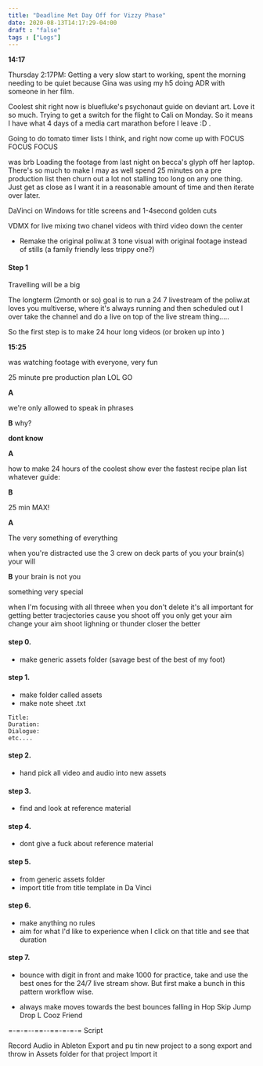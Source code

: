 ```yaml
---
title: "Deadline Met Day Off for Vizzy Phase"
date: 2020-08-13T14:17:29-04:00
draft : "false"
tags : ["Logs"]
---
```


<!--more-->

**14:17**

Thursday 2:17PM: Getting a very slow start to working, spent the morning needing to be quiet because Gina was using my h5 doing ADR with someone in her film.

Coolest shit right now is bluefluke's psychonaut guide on deviant art. Love it so much.
Trying to get a switch for the flight to Cali on Monday. So it means I have what 4 days of a media cart marathon before I leave :D .

Going to do tomato timer lists I think, and right now come up with FOCUS FOCUS FOCUS

was brb Loading the footage from last night on becca's glyph off her laptop. There's so much to make I may as well spend 25 minutes on a pre production list then churn out a lot not stalling too long on any one thing. Just get as close as I want it in a reasonable amount of time and then iterate over later.

DaVinci on Windows for title screens and 1-4second golden cuts

VDMX for live mixing two chanel videos with third video down the center

* Remake the original poliw.at 3 tone visual with original footage instead of stills
(a family friendly less trippy one?)

#### Step 1

Travelling will be a big

The longterm (2month or so) goal is to run a 24 7 livestream of the poliw.at loves you multiverse, where it's always running and then scheduled out I over take the channel and do a live on top of the live stream thing.....

So the first step is to make 24 hour long videos (or broken up into )

**15:25**

was watching footage with everyone, very fun

25 minute pre production plan LOL GO

**A**

we're only allowed to speak in phrases

**B**
 why?

**dont know**

**A**

how to make 24 hours of the coolest show ever the fastest recipe plan list whatever guide:

**B**

25 min MAX!

**A**

The very something of everything


when you're distracted use the 3 crew
on deck parts of you
your brain(s)
your will

**B**
your brain is not you

something very special

when I'm focusing with all threee
when you don't delete it's all important for getting better tracjectories
cause you shoot off
you only get your aim
change your aim
shoot
lighning or thunder
closer the better

#### step 0.
- make generic assets folder (savage best of the best of my foot)

#### step 1.
- make folder called assets
- make note sheet .txt

```
Title:
Duration:
Dialogue:
etc....
```

#### step 2.
- hand pick all video and audio into new assets

#### step 3.
- find and look at reference material

#### step 4.
- dont give a fuck about reference material

#### step 5.
- from generic assets folder
- import title from title template in Da Vinci

#### step 6.
- make anything no rules
- aim for what I'd like to experience when I click on that title and see that duration

#### step 7.
- bounce with digit in front and make 1000 for practice, take and use the best ones for the 24/7 live stream show. But first make a bunch in this pattern workflow wise.

- always make moves towards the best bounces falling in Hop Skip Jump Drop L Cooz Friend

=-=-=--==--==-=-=-=
Script

Record Audio in Ableton
Export and pu tin new project to a song
export and throw in Assets folder for that project
Import it
<!--

| Dailies        | Questions           | Answers  |
| ------------- |:-------------:| -----:|
| Read()      | *What did you read?* | X |
| Write()      | *What did you write?*      |   X |
| Create() | *What did you make?*      |    X |
| Exercise() | *Dance workout (or otherwise?)*      |    X |
| Audio() | *You recorded what:*      |    X |
| Video() | *You filmed what:*      |    X |
| Finish() | *You bounced what track:*      |    X |
| Live() | *You sang what live:*      |    X |
| Finish2() | *You made what visuals*      |    X |
| Phone() | *You called who:*      |    X |
| Share() | *Uploaded what to archive:*      |    X |
| PBD() | *You did what for PBD?*      |    X |
| Web() | *You did what to POLIW.AT?*      |    X |
| Love&Legacy() | *You did what for friends/fam?*      |    X |
| God() | *You're grateful for what?*      |    X |
<sub>v1.0</sub>

 -->
